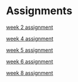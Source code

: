 # Assignments

[week 2 assignment](https://github.com/IreneKerkers/Assignments/blob/master/Assignment_week_2.ipynb)

[week 4 assignment](https://github.com/IreneKerkers/Assignments/blob/master/Assignment_week_4%20(1).ipynb)

[week 5 assignment](https://github.com/IreneKerkers/Assignments/blob/master/Assignment%20week%205%20.ipynb)

[week 6 assignment](https://github.com/IreneKerkers/Assignments/blob/master/assignment4.ipynb)

[week 8 assignment](https://github.com/IreneKerkers/Assignments/blob/master/assignment5.ipynb)
